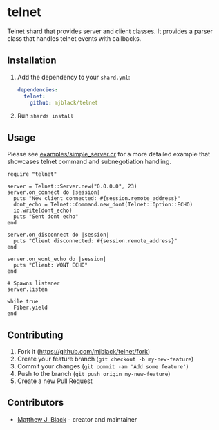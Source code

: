 # telnet

Telnet shard that provides server and client classes. It provides a parser class that handles telnet events with callbacks.

## Installation

1. Add the dependency to your `shard.yml`:

   ```yaml
   dependencies:
     telnet:
       github: mjblack/telnet
   ```

2. Run `shards install`

## Usage

Please see [examples/simple_server.cr](/examples/simple_server.cr) for a more detailed example that showcases telnet command and subnegotiation handling.

```crystal
require "telnet"

server = Telnet::Server.new("0.0.0.0", 23)
server.on_connect do |session|
  puts "New client connected: #{session.remote_address}"
  dont_echo = Telnet::Command.new_dont(Telnet::Option::ECHO)
  io.write(dont_echo)
  puts "Sent dont echo"
end

server.on_disconnect do |session|
  puts "Client disconnected: #{session.remote_address}"
end

server.on_wont_echo do |session|
  puts "Client: WONT ECHO"
end

# Spawns listener
server.listen

while true
  Fiber.yield
end

```

## Contributing

1. Fork it (<https://github.com/mjblack/telnet/fork>)
2. Create your feature branch (`git checkout -b my-new-feature`)
3. Commit your changes (`git commit -am 'Add some feature'`)
4. Push to the branch (`git push origin my-new-feature`)
5. Create a new Pull Request

## Contributors

- [Matthew J. Black](https://github.com/mjblack) - creator and maintainer
